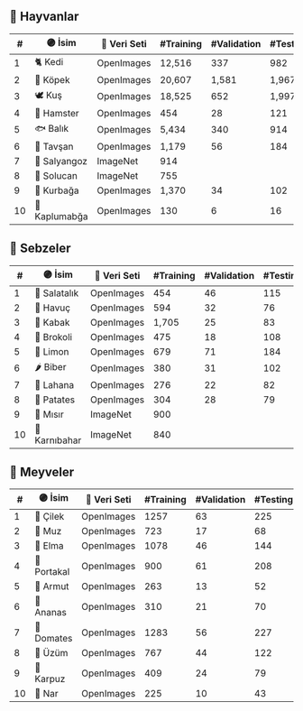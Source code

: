 ## 🦋 Hayvanlar
| #  | 🟣 İsim       | 🔗 Veri Seti | #Training | #Validation | #Testing |
| -- | ------------- | ------------ | --------- | ----------- | -------- |
| 1  | 🐈 Kedi       | OpenImages   | 12,516    | 337         | 982      |
| 2  | 🐩 Köpek      | OpenImages   | 20,607    | 1,581       | 1,967    |
| 3  | 🕊 Kuş         | OpenImages   | 18,525    | 652         | 1,997    |
| 4  | 🐹 Hamster    | OpenImages   | 454       | 28          | 121      |
| 5  | 🐟 Balık      | OpenImages   | 5,434     | 340         | 914      |
| 6  | 🐰 Tavşan     | OpenImages   | 1,179     | 56          | 184      |
| 7  | 🐌 Salyangoz  | ImageNet     | 914       |             |          |
| 8  | 🐛 Solucan    | ImageNet     | 755       |             |          |
| 9  | 🐸 Kurbağa    | OpenImages   | 1,370     | 34          | 102      |
| 10 | 🐢 Kaplumabğa | OpenImages   | 130       | 6           | 16       |

## 🥦 Sebzeler
| #  | 🟣 İsim      | 🔗 Veri Seti | #Training | #Validation | #Testing |
| -- |-------------- | ------------ | --------- | ----------- | -------- |
| 1  | 🥒 Salatalık  | OpenImages   | 454       | 46          | 115      |
| 2  | 🥕 Havuç      | OpenImages   | 594       | 32          | 76       |
| 3  | 🎃 Kabak      | OpenImages   | 1,705     | 25          | 83       |
| 4  | 🥦 Brokoli    | OpenImages   | 475       | 18          | 108      |
| 5  | 🍋 Limon      | OpenImages   | 679       | 71          | 184      |
| 6  | 🌶 Biber       | OpenImages   | 380       | 31          | 102      |
| 7  | 🥬 Lahana     | OpenImages   | 276       | 22          | 82       |
| 8  | 🥔 Patates    | OpenImages   | 304       | 28          | 79       |
| 9  | 🌽 Mısır      | ImageNet     | 900       |             |          |
| 10 | 🥦 Karnıbahar | ImageNet     | 840       |             |          |

## 🍓 Meyveler
| #  | 🟣 İsim        | 🔗 Veri Seti | #Training | #Validation | #Testing |
| -- | -------------- | ------------ | --------- | ----------- | -------- |
| 1  | 🍓 Çilek       | OpenImages   | 1257      | 63          | 225      |
| 2  | 🍌 Muz         | OpenImages   | 723       | 17          | 68       |
| 3  | 🍎 Elma        | OpenImages   | 1078      | 46          | 144      |
| 4  | 🍊 Portakal    | OpenImages   | 900       | 61          | 208      |
| 5  | 🍐 Armut       | OpenImages   | 263       | 13          | 52       |
| 6  | 🍍 Ananas      | OpenImages   | 310       | 21          | 70       |
| 7  | 🍅 Domates     | OpenImages   | 1283      | 56          | 227      |
| 8  | 🍇 Üzüm        | OpenImages   | 767       | 44          | 122      |
| 9  | 🍉 Karpuz      | OpenImages   | 409       | 24          | 79       |
| 10 | 🍁 Nar         | OpenImages   | 225       | 10          | 43       |
